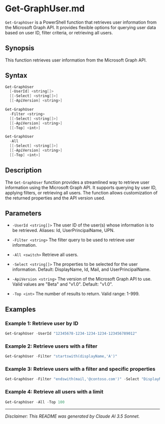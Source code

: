# Get-GraphUser.md

`Get-GraphUser` is a PowerShell function that retrieves user information from the Microsoft Graph API. It provides flexible options for querying user data based on user ID, filter criteria, or retrieving all users.

## Synopsis

This function retrieves user information from the Microsoft Graph API.

## Syntax

```powershell
Get-GraphUser
  [-UserId] <string[]>
  [[-Select] <string[]>]
  [[-ApiVersion] <string>]

Get-GraphUser
  -Filter <string>
  [[-Select] <string[]>]
  [[-ApiVersion] <string>]
  [[-Top] <int>]

Get-GraphUser
  -All
  [[-Select] <string[]>]
  [[-ApiVersion] <string>]
  [[-Top] <int>]
```

## Description

The `Get-GraphUser` function provides a streamlined way to retrieve user information using the Microsoft Graph API. It supports querying by user ID, applying filters, or retrieving all users. The function allows customization of the returned properties and the API version used.

## Parameters

- `-UserId <string[]>`
  The user ID of the user(s) whose information is to be retrieved. Aliases: Id, UserPrincipalName, UPN.

- `-Filter <string>`
  The filter query to be used to retrieve user information.

- `-All <switch>`
  Retrieve all users.

- `-Select <string[]>`
  The properties to be selected for the user information. Default: DisplayName, Id, Mail, and UserPrincipalName.

- `-ApiVersion <string>`
  The version of the Microsoft Graph API to use. Valid values are "Beta" and "v1.0". Default: "v1.0".

- `-Top <int>`
  The number of results to return. Valid range: 1-999.

## Examples

### Example 1: Retrieve user by ID
```powershell
Get-GraphUser -UserId "12345678-1234-1234-1234-123456789012"
```

### Example 2: Retrieve users with a filter
```powershell
Get-GraphUser -Filter "startswith(displayName,'A')"
```

### Example 3: Retrieve users with a filter and specific properties
```powershell
Get-GraphUser -Filter "endswith(mail,'@contoso.com')" -Select "DisplayName","Id","Mail"
```

### Example 4: Retrieve all users with a limit
```powershell
Get-GraphUser -All -Top 100
```

---

*Disclaimer: This README was generated by Claude AI 3.5 Sonnet.*

